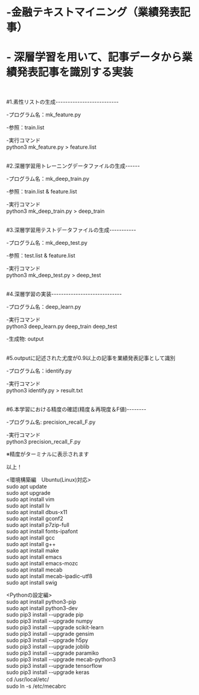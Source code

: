 # -金融テキストマイニング（業績発表記事）
# - 深層学習を用いて、記事データから業績発表記事を識別する実装

<br>

#1.素性リストの生成--------------------------

-プログラム名：mk_feature.py

-参照：train.list

-実行コマンド<br>
python3 mk_feature.py > feature.list

<br>#2.深層学習用トレーニングデータファイルの生成------

-プログラム名：mk_deep_train.py

-参照：train.list & feature.list

-実行コマンド<br>
python3 mk_deep_train.py > deep_train


<br>#3.深層学習用テストデータファイルの生成-----------

-プログラム名：mk_deep_test.py

-参照：test.list & feature.list

-実行コマンド<br>
python3 mk_deep_test.py > deep_test

<br>#4.深層学習の実装-----------------------------

-プログラム名：deep_learn.py

-実行コマンド<br>
python3 deep_learn.py deep_train deep_test

-生成物: output

<br>#5.outputに記述された尤度が0.9以上の記事を業績発表記事として識別

-プログラム名：identify.py

-実行コマンド<br>
python3 identify.py > result.txt

<br>#6.本学習における精度の確認(精度＆再現度＆F値)--------

-プログラム名: precision_recall_F.py

-実行コマンド<br>
python3 precision_recall_F.py

※精度がターミナルに表示されます


以上！


<環境構築編　Ubuntu(Linux)対応><br>
sudo apt update<br>
sudo apt upgrade<br>
sudo apt install vim<br>
sudo apt install lv<br>
sudo apt install dbus-x11<br>
sudo apt install gconf2<br>
sudo apt install p7zip-full<br>
sudo apt install fonts-ipafont<br>
sudo apt install gcc<br>
sudo apt install g++<br>
sudo apt install make<br>
sudo apt install emacs<br>
sudo apt install emacs-mozc<br>
sudo apt install mecab<br>
sudo apt install mecab-ipadic-utf8<br>
sudo apt install swig<br>

<Pythonの設定編><br>
sudo apt install python3-pip<br>
sudo apt install python3-dev<br>
sudo pip3 install --upgrade pip<br>
sudo pip3 install --upgrade numpy<br>
sudo pip3 install --upgrade scikit-learn<br>
sudo pip3 install --upgrade gensim<br>
sudo pip3 install --upgrade h5py<br>
sudo pip3 install --upgrade joblib<br>
sudo pip3 install --upgrade paramiko<br>
sudo pip3 install --upgrade mecab-python3<br>
sudo pip3 install --upgrade tensorflow<br>
sudo pip3 install --upgrade keras<br>
cd /usr/local/etc/　　<br>
sudo ln -s /etc/mecabrc<br>
